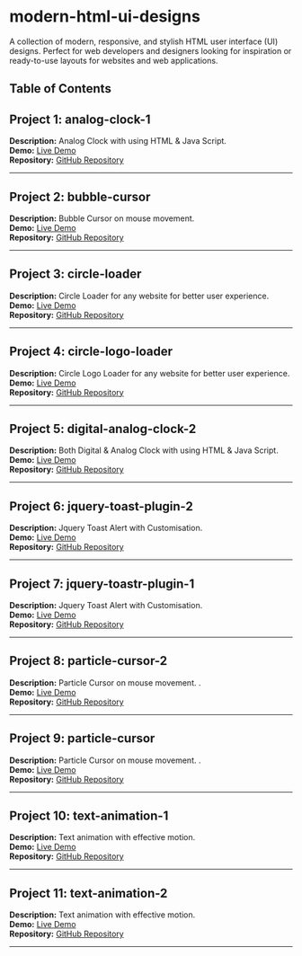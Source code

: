 # modern-html-ui-designs
A collection of modern, responsive, and stylish HTML user interface (UI) designs. Perfect for web developers and designers looking for inspiration or ready-to-use layouts for websites and web applications.

## Table of Contents

## Project 1: analog-clock-1
**Description:** Analog Clock with using HTML & Java Script.  
**Demo:** [Live Demo](https://haripadajena.github.io/modern-html-ui-designs/analog-clock-1)  
**Repository:** [GitHub Repository](https://github.com/haripadajena/modern-html-ui-designs/tree/main/analog-clock-1)  

---

## Project 2: bubble-cursor
**Description:** Bubble Cursor on mouse movement.  
**Demo:** [Live Demo](https://haripadajena.github.io/modern-html-ui-designs/bubble-cursor)  
**Repository:** [GitHub Repository](https://github.com/haripadajena/modern-html-ui-designs/tree/main/bubble-cursor)  

---

## Project 3: circle-loader
**Description:** Circle Loader for any website for better user experience.  
**Demo:** [Live Demo](https://haripadajena.github.io/modern-html-ui-designs/circle-loader)  
**Repository:** [GitHub Repository](https://github.com/haripadajena/modern-html-ui-designs/tree/main/circle-loader)  

---

## Project 4: circle-logo-loader
**Description:** Circle Logo Loader for any website for better user experience.  
**Demo:** [Live Demo](https://haripadajena.github.io/modern-html-ui-designs/circle-logo-loader)  
**Repository:** [GitHub Repository](https://github.com/haripadajena/modern-html-ui-designs/tree/main/circle-logo-loader)  

---

## Project 5: digital-analog-clock-2
**Description:** Both Digital & Analog Clock with using HTML & Java Script.  
**Demo:** [Live Demo](https://haripadajena.github.io/modern-html-ui-designs/digital-analog-clock-2)  
**Repository:** [GitHub Repository](https://github.com/haripadajena/modern-html-ui-designs/tree/main/digital-analog-clock-2)  

---

## Project 6: jquery-toast-plugin-2
**Description:** Jquery Toast Alert with Customisation.  
**Demo:** [Live Demo](https://haripadajena.github.io/modern-html-ui-designs/jquery-toast-plugin-2/demos/)  
**Repository:** [GitHub Repository](https://github.com/haripadajena/modern-html-ui-designs/tree/main/jquery-toast-plugin-2)  

---

## Project 7: jquery-toastr-plugin-1
**Description:** Jquery Toast Alert with Customisation.  
**Demo:** [Live Demo](https://haripadajena.github.io/modern-html-ui-designs/jquery-toastr-plugin-1)  
**Repository:** [GitHub Repository](https://github.com/haripadajena/modern-html-ui-designs/tree/main/jquery-toastr-plugin-1)  

---

## Project 8: particle-cursor-2
**Description:** Particle Cursor on mouse movement.  .  
**Demo:** [Live Demo](https://haripadajena.github.io/modern-html-ui-designs/particle-cursor-2)  
**Repository:** [GitHub Repository](https://github.com/haripadajena/modern-html-ui-designs/tree/main/particle-cursor-2)  

---

## Project 9: particle-cursor
**Description:** Particle Cursor on mouse movement.  .  
**Demo:** [Live Demo](https://haripadajena.github.io/modern-html-ui-designs/particle-cursor)  
**Repository:** [GitHub Repository](https://github.com/haripadajena/modern-html-ui-designs/tree/main/particle-cursor)  

---

## Project 10: text-animation-1
**Description:** Text animation with effective motion.  
**Demo:** [Live Demo](https://haripadajena.github.io/modern-html-ui-designs/text-animation-1)  
**Repository:** [GitHub Repository](https://github.com/haripadajena/modern-html-ui-designs/tree/main/text-animation-1)  

---

## Project 11: text-animation-2
**Description:** Text animation with effective motion.  
**Demo:** [Live Demo](https://haripadajena.github.io/modern-html-ui-designs/text-animation-2)  
**Repository:** [GitHub Repository](https://github.com/haripadajena/modern-html-ui-designs/tree/main/text-animation-2)  

---
